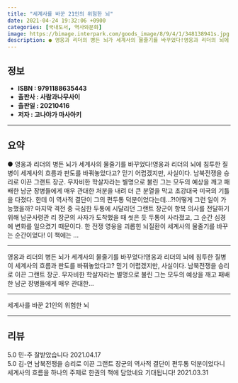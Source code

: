```yaml
---
title: "세계사를 바꾼 21인의 위험한 뇌"
date: 2021-04-24 19:32:06 +0900
categories: [국내도서, 역사와문화]
image: https://bimage.interpark.com/goods_image/8/9/4/1/348138941s.jpg
description: ● 영웅과 리더의 병든 뇌가 세계사의 물줄기를 바꾸었다!영웅과 리더의 뇌에 침투한 질병이 세계사의 흐름과 판도를 바꿔놓았다고? 믿기 어렵겠지만, 사실이다. 남북전쟁을 승리로 이끈 그랜트 장군. 무자비한 학살자라는 별명으로 불린 그는 모두의 예상을 깨고 패배한 남군 장병들에게 매우 관대
---
```


## **정보**

- **ISBN : 9791188635443**
- **출판사 : 사람과나무사이**
- **출판일 : 20210416**
- **저자 : 고나야가 마사아키**

------



## **요약**

●  영웅과 리더의 병든 뇌가 세계사의 물줄기를 바꾸었다!영웅과 리더의 뇌에 침투한 질병이 세계사의 흐름과 판도를 바꿔놓았다고? 믿기 어렵겠지만, 사실이다. 남북전쟁을 승리로 이끈 그랜트 장군. 무자비한 학살자라는 별명으로 불린 그는 모두의 예상을 깨고 패배한 남군 장병들에게 매우 관대한 처분을 내려 더 큰 분열을 막고 초강대국 미국의 기틀을 다졌다. 한데 이 역사적 결단이 그의 편두통 덕분이었다는데…?!어떻게 그런 일이 가능했을까? 마지막 격전 중 극심한 두통에 시달리던 그랜트 장군이 항복 의사를 전달하기 위해 남군사령관 리 장군의 사자가 도착했을 때 씻은 듯 두통이 사라졌고, 그 순간 심경에 변화를 일으켰기 때문이다. 한 전쟁 영웅을 괴롭힌 뇌질환이 세계사의 물줄기를 바꾸는 순간이었다! 이 책에는 ...

------

영웅과 리더의 병든 뇌가 세계사의 물줄기를 바꾸었다!영웅과 리더의 뇌에 침투한 질병이 세계사의 흐름과 판도를 바꿔놓았다고? 믿기 어렵겠지만, 사실이다. 남북전쟁을 승리로 이끈 그랜트 장군. 무자비한 학살자라는 별명으로 불린 그는 모두의 예상을 깨고 패배한 남군 장병들에게 매우 관대한... 

------


세계사를 바꾼 21인의 위험한 뇌 

------


## **리뷰** 

5.0 민-주 잘받았습니다 2021.04.17 <br/>5.0 김-연 남북전쟁을 승리로 이끈 그랜트 장군의 역사적 결단이 편두통 덕분이었다니 세계사의 흐름을 하나의 주제로 한권의 책에 담았네요 기대됩니다! 2021.03.31 <br/>